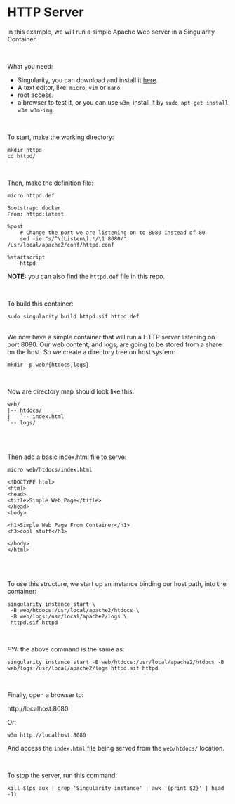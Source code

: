 # HTTP Server

In this example, we will run a simple Apache Web server in a Singularity Container.

<br>

What you need:
 - Singularity, you can download and install it [here](https://github.com/sylabs/singularity).
 - A text editor, like: `micro`, `vim` or `nano`.
 - root access.
 - a browser to test it, or you can use `w3m`, install it by `sudo apt-get install w3m w3m-img`.
 

<br>

To start, make the working directory:

```
mkdir httpd
cd httpd/
```

<br>

Then, make the definition file:
```
micro httpd.def
```
```
Bootstrap: docker
From: httpd:latest

%post
    # Change the port we are listening on to 8080 instead of 80
    sed -ie "s/^\(Listen\).*/\1 8080/" /usr/local/apache2/conf/httpd.conf

%startscript
    httpd
```
**NOTE:** you can also find the `httpd.def` file in this repo.

<br>

To build this container:
```
sudo singularity build httpd.sif httpd.def
```

<br>
We now have a simple container that will run a HTTP server listening on port 8080.
Our web content, and logs, are going to be stored from a share on the host. So we create a directory tree on host system:

```
mkdir -p web/{htdocs,logs}
```

<br>

Now are directory map should look like this:

```
web/
|-- htdocs/
|   `-- index.html
`-- logs/
```
<br>
<br>

Then add a basic index.html file to serve:

```
micro web/htdocs/index.html
```
```
<!DOCTYPE html>
<html>
<head>
<title>Simple Web Page</title>
</head>
<body>

<h1>Simple Web Page From Container</h1>
<h3>cool stuff</h3>

</body>
</html>
```

<br>
<br>

To use this structure, we start up an instance binding our host path, into the container:

```
singularity instance start \
 -B web/htdocs:/usr/local/apache2/htdocs \
 -B web/logs:/usr/local/apache2/logs \
 httpd.sif httpd
```

<br>

*FYI:* the above command is the same as:

```
singularity instance start -B web/htdocs:/usr/local/apache2/htdocs -B web/logs:/usr/local/apache2/logs httpd.sif httpd
```

<br>

Finally, open a browser to:

http://localhost:8080

Or:
```
w3m http://localhost:8080
```

And access the `index.html` file being served from the `web/htdocs/` location.

<br>

To stop the server, run this command:

```
kill $(ps aux | grep 'Singularity instance' | awk '{print $2}' | head -1)
```

<br>
<br>
